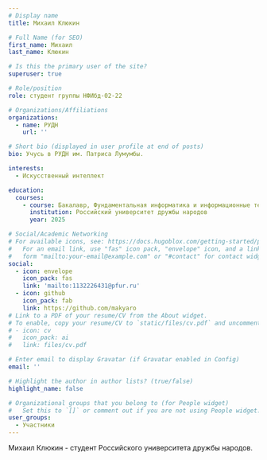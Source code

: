 ```yaml
---
# Display name
title: Михаил Клюкин

# Full Name (for SEO)
first_name: Михаил
last_name: Клюкин

# Is this the primary user of the site?
superuser: true

# Role/position
role: студент группы НФИбд-02-22

# Organizations/Affiliations
organizations:
  - name: РУДН
    url: ''

# Short bio (displayed in user profile at end of posts)
bio: Учусь в РУДН им. Патриса Лумумбы.

interests:
  - Искусственный интеллект

education:
  courses:
    - course: Бакалавр, Фундаментальная информатика и информационные технологии
      institution: Российский университет дружбы народов
      year: 2025

# Social/Academic Networking
# For available icons, see: https://docs.hugoblox.com/getting-started/page-builder/#icons
#   For an email link, use "fas" icon pack, "envelope" icon, and a link in the
#   form "mailto:your-email@example.com" or "#contact" for contact widget.
social:
  - icon: envelope
    icon_pack: fas
    link: 'mailto:1132226431@pfur.ru'
  - icon: github
    icon_pack: fab
    link: https://github.com/makyaro
# Link to a PDF of your resume/CV from the About widget.
# To enable, copy your resume/CV to `static/files/cv.pdf` and uncomment the lines below.
# - icon: cv
#   icon_pack: ai
#   link: files/cv.pdf

# Enter email to display Gravatar (if Gravatar enabled in Config)
email: ''

# Highlight the author in author lists? (true/false)
highlight_name: false

# Organizational groups that you belong to (for People widget)
#   Set this to `[]` or comment out if you are not using People widget.
user_groups:
  - Участники
---
```


Михаил Клюкин - студент Российского университета дружбы народов.
